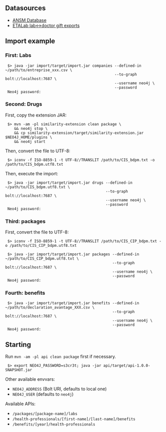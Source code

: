 ## Datasources

 - [ANSM Database](http://base-donnees-publique.medicaments.gouv.fr/telechargement.php)
 - [ETALab lab<->doctor gift exports](https://www.transparence.sante.gouv.fr/exports-etalab/exports-etalab.zip)

## Import example

### First: Labs

```
 $> java -jar import/target/import.jar companies --defined-in ~/path/to/entreprise_xxx.csv \
                                                 --to-graph bolt://localhost:7687 \
                                                 --username neo4j \
                                                 --password
 Neo4j password:
```

### Second: Drugs

First, copy the extension JAR:
```
 $> mvn -am -pl similarity-extension clean package \
    && neo4j stop \
    && cp similarity-extension/target/similarity-extension.jar $NEO4J_HOME/plugins \
    && neo4j start
```

Then, convert the file to UTF-8:

```
 $> iconv -f ISO-8859-1 -t UTF-8//TRANSLIT /path/to/CIS_bdpm.txt -o /path/to/CIS_bdpm.utf8.txt 
```

Then, execute the import:
```
 $> java -jar import/target/import.jar drugs --defined-in ~/path/to/CIS_bdpm.utf8.txt \
                                             --to-graph bolt://localhost:7687 \
                                             --username neo4j \
                                             --password
 Neo4j password:
```

### Third: packages

First, convert the file to UTF-8:

```
 $> iconv -f ISO-8859-1 -t UTF-8//TRANSLIT /path/to/CIS_CIP_bdpm.txt -o /path/to/CIS_CIP_bdpm.utf8.txt
```

```
 $> java -jar import/target/import.jar packages --defined-in ~/path/to/CIS_CIP_bdpm.utf8.txt \
                                                --to-graph bolt://localhost:7687 \
                                                --username neo4j \
                                                --password
 Neo4j password:
```

### Fourth: benefits

```
 $> java -jar import/target/import.jar benefits --defined-in ~/path/to/declaration_avantage_XXX.csv \
                                                --to-graph bolt://localhost:7687 \
                                                --username neo4j \
                                                --password
 Neo4j password:
```

## Starting

Run `mvn -am -pl api clean package` first if necessary.

```
 $> export NEO4J_PASSWORD=s3cr3t; java -jar api/target/api-1.0.0-SNAPSHOT.jar
```

Other available envvars:

 - `NEO4J_ADDRESS` (Bolt URI, defaults to local one)
 - `NEO4J_USER` (defaults to `neo4j`)

Available APIs:

 - `/packages/[package-name]/labs`
 - `/health-professionals/[first-name]/[last-name]/benefits`
 - `/benefits/[year]/health-professionals`
